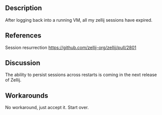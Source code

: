 ## Description
After logging back into a running VM, all my zellij sessions have expired.

## References
Session resurrection
https://github.com/zellij-org/zellij/pull/2801

## Discussion
The ability to persist sessions across restarts is coming in the next release of Zellij.

## Workarounds
No workaround, just accept it. Start over.

